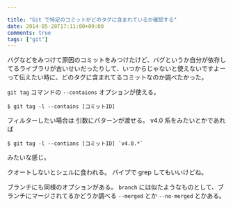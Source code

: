 ```yaml
---

title: "Git で特定のコミットがどのタグに含まれているか確認する"
date: 2014-05-28T17:11:00+09:00
comments: true
tags: ["git"]
---
```


バグなどをみつけて原因のコミットをみつけたけど、バグというか自分が依存してるライブラリが古いせいだったりして、いつからじゃないと使えないですよーって伝えたい時に、どのタグに含まれてるコミットなのか調べたかった。

`git tag` コマンドの `--contaions` オプションが使える。

```
$ git tag -l --contains [コミットID]
```

フィルターしたい場合は 引数にパターンが渡せる。 v4.0 系をみたいとかであれば

```
$ git tag -l --contians [コミットID] `v4.0.*`
```

みたいな感じ。

クオートしないとシェルに食われる。
パイプで grep してもいいけどね。


ブランチにも同様のオプションがある。
`branch` には似たようなものとして、ブランチにマージされてるかどうか調べる `--merged` とか `--no-merged` とかある。

